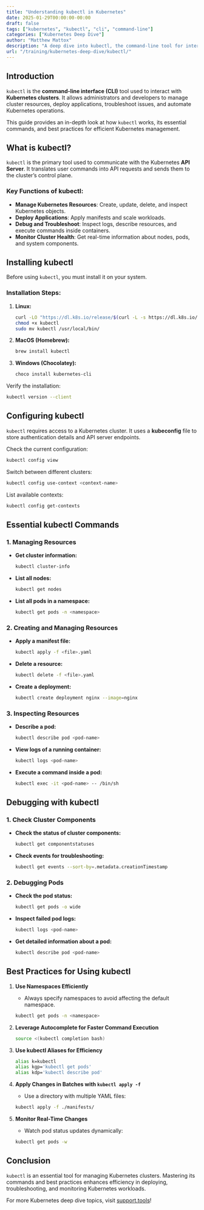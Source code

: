 ```yaml
---
title: "Understanding kubectl in Kubernetes"
date: 2025-01-29T00:00:00-00:00
draft: false
tags: ["kubernetes", "kubectl", "cli", "command-line"]
categories: ["Kubernetes Deep Dive"]
author: "Matthew Mattox"
description: "A deep dive into kubectl, the command-line tool for interacting with Kubernetes clusters."
url: "/training/kubernetes-deep-dive/kubectl/"
---
```


## Introduction

`kubectl` is the **command-line interface (CLI)** tool used to interact with **Kubernetes clusters**. It allows administrators and developers to manage cluster resources, deploy applications, troubleshoot issues, and automate Kubernetes operations.

This guide provides an in-depth look at how `kubectl` works, its essential commands, and best practices for efficient Kubernetes management.

## What is kubectl?

`kubectl` is the primary tool used to communicate with the Kubernetes **API Server**. It translates user commands into API requests and sends them to the cluster’s control plane.

### Key Functions of kubectl:
- **Manage Kubernetes Resources**: Create, update, delete, and inspect Kubernetes objects.
- **Deploy Applications**: Apply manifests and scale workloads.
- **Debug and Troubleshoot**: Inspect logs, describe resources, and execute commands inside containers.
- **Monitor Cluster Health**: Get real-time information about nodes, pods, and system components.

## Installing kubectl

Before using `kubectl`, you must install it on your system.

### Installation Steps:
1. **Linux:**
   ```bash
   curl -LO "https://dl.k8s.io/release/$(curl -L -s https://dl.k8s.io/release/stable.txt)/bin/linux/amd64/kubectl"
   chmod +x kubectl
   sudo mv kubectl /usr/local/bin/
   ```

2. **MacOS (Homebrew):**
   ```bash
   brew install kubectl
   ```

3. **Windows (Chocolatey):**
   ```powershell
   choco install kubernetes-cli
   ```

Verify the installation:
```bash
kubectl version --client
```

## Configuring kubectl

`kubectl` requires access to a Kubernetes cluster. It uses a **kubeconfig** file to store authentication details and API server endpoints.

Check the current configuration:
```bash
kubectl config view
```

Switch between different clusters:
```bash
kubectl config use-context <context-name>
```

List available contexts:
```bash
kubectl config get-contexts
```

## Essential kubectl Commands

### 1. Managing Resources
- **Get cluster information:**
  ```bash
  kubectl cluster-info
  ```
- **List all nodes:**
  ```bash
  kubectl get nodes
  ```
- **List all pods in a namespace:**
  ```bash
  kubectl get pods -n <namespace>
  ```

### 2. Creating and Managing Resources
- **Apply a manifest file:**
  ```bash
  kubectl apply -f <file>.yaml
  ```
- **Delete a resource:**
  ```bash
  kubectl delete -f <file>.yaml
  ```
- **Create a deployment:**
  ```bash
  kubectl create deployment nginx --image=nginx
  ```

### 3. Inspecting Resources
- **Describe a pod:**
  ```bash
  kubectl describe pod <pod-name>
  ```
- **View logs of a running container:**
  ```bash
  kubectl logs <pod-name>
  ```
- **Execute a command inside a pod:**
  ```bash
  kubectl exec -it <pod-name> -- /bin/sh
  ```

## Debugging with kubectl

### 1. Check Cluster Components
- **Check the status of cluster components:**
  ```bash
  kubectl get componentstatuses
  ```
- **Check events for troubleshooting:**
  ```bash
  kubectl get events --sort-by=.metadata.creationTimestamp
  ```

### 2. Debugging Pods
- **Check the pod status:**
  ```bash
  kubectl get pods -o wide
  ```
- **Inspect failed pod logs:**
  ```bash
  kubectl logs <pod-name>
  ```
- **Get detailed information about a pod:**
  ```bash
  kubectl describe pod <pod-name>
  ```

## Best Practices for Using kubectl

1. **Use Namespaces Efficiently**
   - Always specify namespaces to avoid affecting the default namespace.
   ```bash
   kubectl get pods -n <namespace>
   ```

2. **Leverage Autocomplete for Faster Command Execution**
   ```bash
   source <(kubectl completion bash)
   ```

3. **Use kubectl Aliases for Efficiency**
   ```bash
   alias k=kubectl
   alias kgp='kubectl get pods'
   alias kdp='kubectl describe pod'
   ```

4. **Apply Changes in Batches with `kubectl apply -f`**
   - Use a directory with multiple YAML files:
   ```bash
   kubectl apply -f ./manifests/
   ```

5. **Monitor Real-Time Changes**
   - Watch pod status updates dynamically:
   ```bash
   kubectl get pods -w
   ```

## Conclusion

`kubectl` is an essential tool for managing Kubernetes clusters. Mastering its commands and best practices enhances efficiency in deploying, troubleshooting, and monitoring Kubernetes workloads.

For more Kubernetes deep dive topics, visit [support.tools](https://support.tools)!